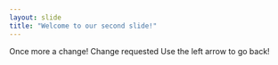 ```yaml
---
layout: slide
title: "Welcome to our second slide!"
---
```

Once more a change!
Change requested
Use the left arrow to go back!

